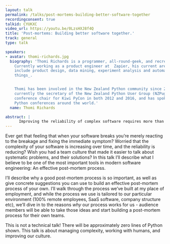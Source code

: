 ```yaml
---
layout: talk
permalink: /talks/post-mortems-building-better-software-together
recordingconsent: true
talkid: CYUKXC
video_url: https://youtu.be/0LzsHXJ8f4Q
title: 'Post-mortems: Building better software together.'
track: general
type: talk

speakers:
- avatar: thomi-richards.jpg
  biography: 'Thomi Richards is a programmer, all-round-geek, and recreational pilot.
    Currently working as a product engineer at  Zapier, his current areas of interest
    include product design, data mining, experiment analysis and automating _all the
    things_.


    Thomi has been involved in the New Zealand Python community since 2011. He''s
    currently the secretary of the New Zealand Python User Group (NZPug), has been
    conference chair for Kiwi PyCon in both 2012 and 2016, and has spoken at various
    Python conferences around the world.'
  name: Thomi Richards

abstract: | 
      Improving the reliability of complex software requires more than just reacting to the latest issue. In this talk we’ll learn how you and your team can work together to build a post-mortem process that helps you identify and fix systematic flaws in your environment.
---
```


Ever get that feeling that when your software breaks you’re merely reacting to the breakage and fixing the immediate symptom? Worried that the complexity of your software is increasing over time, and the reliability is reducing? Wish you had a team culture that made it easier to talk about systematic problems, and their solutions? In this talk I’ll describe what I believe to be one of the most important tools in modern software engineering: An effective post-mortem process.

I’ll describe why a good post-mortem process is so important, as well as give concrete suggestions you can use to build an effective post-mortem process of your own. I’ll walk through the process we’ve built at my place of employment, and while the process we use is tailored to our particular environment (100% remote employees, SaaS software, company structure etc), we’ll dive in to the reasons _why_ our process works for us - audience members will be able to take those ideas and start building a post-mortem process for their own teams.

This is not a technical talk! There will be approximately zero lines of Python shown. This talk is about managing complexity, working with humans, and improving our culture.

